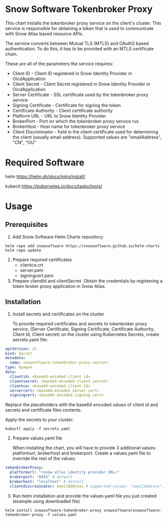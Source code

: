 # Snow Software Tokenbroker Proxy
This chart installs the tokenbroker proxy service on the client's cluster. 
This service is responsible for obtaining a token that is used to communicate with Snow Atlas based resource APIs. 

The service converts between Mutual TLS (MTLS) and OAuth2 based authentication. To do this, it has to be provided with an MTLS certificate chain.

These are all of the parameters the service requires:
* Client ID - Client ID registered in Snow Identity Provider in OicdApplication
* Client Secret - Client Secret registered in Snow Identity Provider in OicdApplication
* Server Certificate - SSL certificate used by the tokenbroker proxy service
* Signing Certificate - Certificate for signing the token
* Certificate Authority - Client certificate authority
* Platform URL - URL to Snow Identity Provider
* BrokerPort - Port on which the tokenbroker proxy service rus
* BrokerHost - Host name for tokenbroker proxy service
* Client Discriminator - field in the client certificate used for determining the client (usually email address). Supported values are "emailAddress", "CN", "OU"


# Required Software
helm
https://helm.sh/docs/intro/install/

kubectl
https://kubernetes.io/docs/tasks/tools/



# Usage
## Prerequisites
1. Add Snow Software Helm Charts repository:
```
helm repo add snowsoftware https://snowsoftware.github.io/helm-charts
helm repo update
```
2. Prepare required certificates
   - clientca.crt
   - server.pem
   - signingcert.pem
3. Prepare cliendId and clientSecret. Obtain the credentials by registering a token broker proxy application in Snow Atlas.
## Installation
1. Install secrets and certificates on the cluster

   To provide required certificates and secrets to tokenbroker proxy service, (Server Certificate, Signing Certificate, Certificate Authority, Client Id, Client secret) on the cluster using Kubernetes Secrets, create secrets.yaml file:

```yaml
apiVersion: v1
kind: Secret
metadata:
  name: snowsoftware-tokenbroker-proxy-secrets
type: Opaque
data:
  clientid: <base64-encoded client id>
  clientsecret: <base64-encoded client secret>
  clientca: <base64-encoded client CA>
  servercert: <base64-encoded server cert>
  signingcert: <base64-encoded signing cert>
```
Replace the placeholders with the base64 encoded values of client id and secrets and certificate files contents.

Apply the secrets to your cluster:
```
kubectl apply -f secrets.yaml
```
2. Prepare values.yaml file

   When installing the chart, you will have to provide 3 additional values: platformurl, brokerhost and brokerport. 
   Create a values.yaml file to override the rest of the values:
```yaml
tokenbrokerProxy:
  platformurl: "<snow atlas identity provider URL>"
  brokerport: "8443" # default
  brokerhost: "localhost" # default
  clientdiscriminator: emailAddress # supported values: "emailAddress", "OU", "CN"
```

3. Run helm installation and provide the values.yaml file you just created (example using downloaded file)
```
helm install snowsoftware-tokenbroker-proxy snowsoftware/snowsoftware-tokenbroker-proxy -f values.yaml
```

